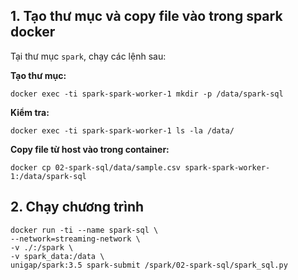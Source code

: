 ## 1. Tạo thư mục và copy file vào trong spark docker

Tại thư mục `spark`, chạy các lệnh sau:

**Tạo thư mục:**

```shell
docker exec -ti spark-spark-worker-1 mkdir -p /data/spark-sql
```

**Kiểm tra:**

```shell
docker exec -ti spark-spark-worker-1 ls -la /data/
```

**Copy file từ host vào trong container:**

```shell
docker cp 02-spark-sql/data/sample.csv spark-spark-worker-1:/data/spark-sql
```

## 2. Chạy chương trình

```shell
docker run -ti --name spark-sql \
--network=streaming-network \
-v ./:/spark \
-v spark_data:/data \
unigap/spark:3.5 spark-submit /spark/02-spark-sql/spark_sql.py
```